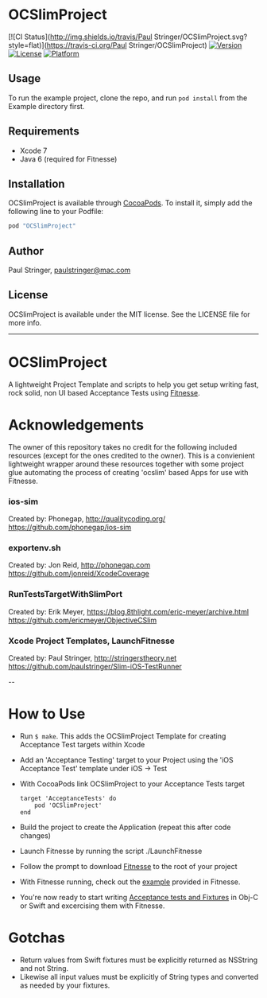# OCSlimProject

[![CI Status](http://img.shields.io/travis/Paul Stringer/OCSlimProject.svg?style=flat)](https://travis-ci.org/Paul Stringer/OCSlimProject)
[![Version](https://img.shields.io/cocoapods/v/CocoaSlim.svg?style=flat)](http://cocoapods.org/pods/OCSlimProject)
[![License](https://img.shields.io/cocoapods/l/CocoaSlim.svg?style=flat)](http://cocoapods.org/pods/OCSlimProject)
[![Platform](https://img.shields.io/cocoapods/p/CocoaSlim.svg?style=flat)](http://cocoapods.org/pods/OCSlimProject)

## Usage

To run the example project, clone the repo, and run `pod install` from the Example directory first.

## Requirements
- Xcode 7
- Java 6 (required for Fitnesse)


## Installation

OCSlimProject is available through [CocoaPods](http://cocoapods.org). To install
it, simply add the following line to your Podfile:

```ruby
pod "OCSlimProject"
```

## Author

Paul Stringer, paulstringer@mac.com

## License

OCSlimProject is available under the MIT license. See the LICENSE file for more info.


----------


# OCSlimProject
A lightweight Project Template and scripts to help you get setup writing fast, rock solid, non UI based Acceptance Tests using [Fitnesse](http://fitnesse.org).

# Acknowledgements
The owner of this repository takes no credit for the following included resources (except for the ones credited to the owner). This is a convienient lightweight wrapper around these resources together with some project glue automating the process of creating 'ocslim' based Apps  for use with Fitnesse.

### ios-sim

Created by: Phonegap, http://qualitycoding.org/
https://github.com/phonegap/ios-sim

### exportenv.sh

Created by: Jon Reid, http://phonegap.com
https://github.com/jonreid/XcodeCoverage

### RunTestsTargetWithSlimPort

Created by: Erik Meyer, https://blog.8thlight.com/eric-meyer/archive.html
https://github.com/ericmeyer/ObjectiveCSlim

### Xcode Project Templates, LaunchFitnesse
Created by: Paul Stringer, http://stringerstheory.net
https://github.com/paulstringer/Slim-iOS-TestRunner

--

How to Use
==========

* Run ```$ make```. This adds the OCSlimProject Template for creating Acceptance Test targets within Xcode
* Add an 'Acceptance Testing' target to your Project using the 'iOS Acceptance Test' template under iOS -> Test
* With CocoaPods link OCSlimProject to your Acceptance Tests target
    
	```
    target 'AcceptanceTests' do
	    pod 'OCSlimProject'
    end
	```
    
* Build the project to create the Application (repeat this after code changes)
* Launch Fitnesse by running the script ./LaunchFitnesse
* Follow the prompt to download [Fitnesse](http://www.fitnesse.org/FitNesseDownload) to the  root of your project
* With Fitnesse running, check out the [example](http://localhost:8080/CocoaSlimExamplePage) provided in Fitnesse.
* You're now ready to start writing [Acceptance tests and Fixtures](http://stringerstheory.net/acceptance-testing-with-ios/)  in Obj-C or Swift and excercising them with Fitnesse.

Gotchas
=====

* Return values from Swift fixtures must be explicitly returned as NSString and not String.
* Likewise all input values must be explicitly of String types and converted as needed by your fixtures.